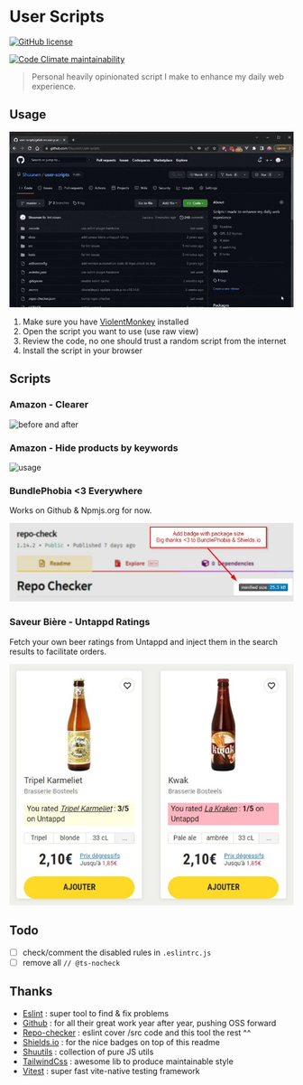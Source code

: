 # User Scripts

[![GitHub license](https://img.shields.io/github/license/shuunen/user-scripts.svg?color=informational)](https://github.com/Shuunen/user-scripts/blob/master/LICENSE)

[![Code Climate maintainability](https://img.shields.io/codeclimate/maintainability/Shuunen/user-scripts?style=flat)](https://codeclimate.com/github/Shuunen/user-scripts)

> Personal heavily opinionated script I make to enhance my daily web experience.

## Usage

![demo](docs/demo.gif)

1. Make sure you have [ViolentMonkey](https://violentmonkey.github.io) installed
2. Open the script you want to use (use raw view)
3. Review the code, no one should trust a random script from the internet
4. Install the script in your browser

## Scripts

### Amazon - Clearer

![before and after](https://i.imgur.com/cxkNxIe.jpg)

### Amazon - Hide products by keywords

![usage](https://i.imgur.com/hoSV2LC.gif)

### BundlePhobia <3 Everywhere

Works on Github & Npmjs.org for now.

![demo](docs/demo-bundlephobia-everywhere.jpg)

### Saveur Bière - Untappd Ratings

Fetch your own beer ratings from Untappd and inject them in the search results to facilitate orders.

![demo](docs/demo-saveur-biere-untappd-rating.jpg)

## Todo

- [ ] check/comment the disabled rules in `.eslintrc.js`
- [ ] remove all `// @ts-nocheck`

## Thanks

- [Eslint](https://eslint.org) : super tool to find & fix problems
- [Github](https://github.com) : for all their great work year after year, pushing OSS forward
- [Repo-checker](https://github.com/Shuunen/repo-checker) : eslint cover /src code and this tool the rest ^^
- [Shields.io](https://shields.io) : for the nice badges on top of this readme
- [Shuutils](https://github.com/Shuunen/shuutils) : collection of pure JS utils
- [TailwindCss](https://tailwindcss.com) : awesome lib to produce maintainable style
- [Vitest](https://github.com/vitest-dev/vitest) : super fast vite-native testing framework

